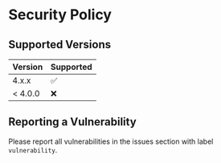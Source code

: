 # Security Policy
## Supported Versions
| Version | Supported          |
| ------- | ------------------ |
| 4.x.x   | :white_check_mark: |
| < 4.0.0 | :x:                |

## Reporting a Vulnerability
Please report all vulnerabilities in the issues section with label `vulnerability`.
